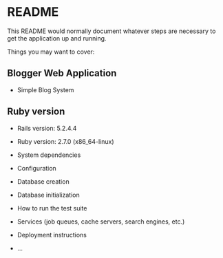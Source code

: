 # README

This README would normally document whatever steps are necessary to get the
application up and running.

Things you may want to cover:

## Blogger Web Application
* Simple Blog System

## Ruby version

* Rails version: 5.2.4.4
* Ruby version: 2.7.0 (x86_64-linux)

* System dependencies

* Configuration

* Database creation

* Database initialization

* How to run the test suite

* Services (job queues, cache servers, search engines, etc.)

* Deployment instructions

* ...
